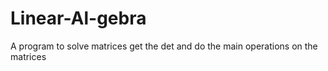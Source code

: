 # Linear-Al-gebra
A program to solve matrices get the det and do the main operations on the matrices
